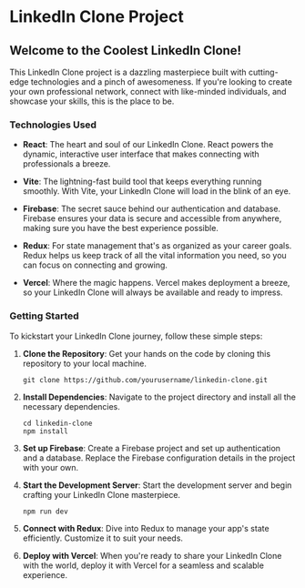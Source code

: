 # LinkedIn Clone Project

## Welcome to the Coolest LinkedIn Clone!

This LinkedIn Clone project is a dazzling masterpiece built with cutting-edge technologies and a pinch of awesomeness. If you're looking to create your own professional network, connect with like-minded individuals, and showcase your skills, this is the place to be.

### Technologies Used

- **React**: The heart and soul of our LinkedIn Clone. React powers the dynamic, interactive user interface that makes connecting with professionals a breeze.

- **Vite**: The lightning-fast build tool that keeps everything running smoothly. With Vite, your LinkedIn Clone will load in the blink of an eye.

- **Firebase**: The secret sauce behind our authentication and database. Firebase ensures your data is secure and accessible from anywhere, making sure you have the best experience possible.

- **Redux**: For state management that's as organized as your career goals. Redux helps us keep track of all the vital information you need, so you can focus on connecting and growing.

- **Vercel**: Where the magic happens. Vercel makes deployment a breeze, so your LinkedIn Clone will always be available and ready to impress.

### Getting Started

To kickstart your LinkedIn Clone journey, follow these simple steps:

1. **Clone the Repository**: Get your hands on the code by cloning this repository to your local machine.

   ```shell
   git clone https://github.com/yourusername/linkedin-clone.git
   ```

2. **Install Dependencies**: Navigate to the project directory and install all the necessary dependencies.

   ```shell
   cd linkedin-clone
   npm install
   ```

3. **Set up Firebase**: Create a Firebase project and set up authentication and a database. Replace the Firebase configuration details in the project with your own.

4. **Start the Development Server**: Start the development server and begin crafting your LinkedIn Clone masterpiece.

   ```shell
   npm run dev
   ```

5. **Connect with Redux**: Dive into Redux to manage your app's state efficiently. Customize it to suit your needs.

6. **Deploy with Vercel**: When you're ready to share your LinkedIn Clone with the world, deploy it with Vercel for a seamless and scalable experience.
